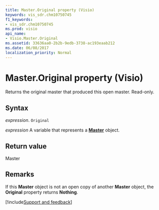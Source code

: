 ```yaml
---
title: Master.Original property (Visio)
keywords: vis_sdr.chm10750745
f1_keywords:
- vis_sdr.chm10750745
ms.prod: visio
api_name:
- Visio.Master.Original
ms.assetid: 33636aa0-2b2b-9edb-3738-ac193eaab212
ms.date: 06/08/2017
localization_priority: Normal
---
```



# Master.Original property (Visio)

Returns the original master that produced this open master. Read-only.


## Syntax

_expression_. `Original`

_expression_ A variable that represents a **[Master](Visio.Master.md)** object.


## Return value

Master


## Remarks

If this  **Master** object is not an open copy of another **Master** object, the **Original** property returns **Nothing**.

[!include[Support and feedback](~/includes/feedback-boilerplate.md)]